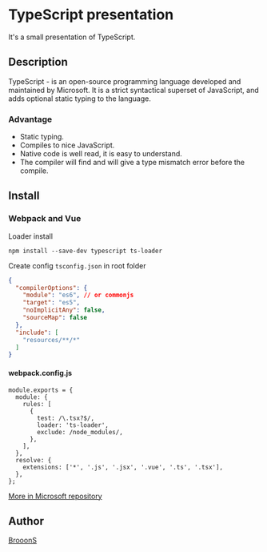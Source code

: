 # TypeScript presentation

It's a small presentation of TypeScript.

## Description

TypeScript - is an open-source programming language developed and maintained by Microsoft. It is a strict syntactical superset of JavaScript, and adds optional static typing to the language.

### Advantage

- Static typing.
- Compiles to nice JavaScript.
- Native code is well read, it is easy to understand.
- The compiler will find and will give a type mismatch error before the compile.

## Install

### Webpack and Vue

Loader install

`npm install --save-dev typescript ts-loader`

Create config `tsconfig.json` in root folder

```JSON
{
  "compilerOptions": {
    "module": "es6", // or commonjs
    "target": "es5",
    "noImplicitAny": false,
    "sourceMap": false
  },
  "include": [
    "resources/**/*"
  ]
}
```

#### webpack.config.js

```JS
module.exports = {
  module: {
    rules: [
      {
        test: /\.tsx?$/,
        loader: 'ts-loader',
        exclude: /node_modules/,
      },
    ],
  },
  resolve: {
    extensions: ['*', '.js', '.jsx', '.vue', '.ts', '.tsx'],
  },
};
```

[More in Microsoft repository](https://github.com/Microsoft/TypeScript-Vue-Starter#typescript-vue-starter)

## Author

[BrooonS](http://github.com/brooons)